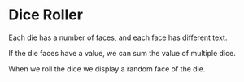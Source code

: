 # Dice Roller

Each die has a number of faces, and each face has different text.

If the die faces have a value, we can sum the value of multiple dice.

When we roll the dice we display a random face of the die.